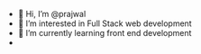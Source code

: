 - 👋 Hi, I’m @prajwal
- 👀 I’m interested in Full Stack web development
- 🌱 I’m currently learning front end development
- 

<!---
prajwalp10699/prajwalp10699 is a ✨ special ✨ repository because its `README.md` (this file) appears on your GitHub profile.
You can click the Preview link to take a look at your changes.
--->
